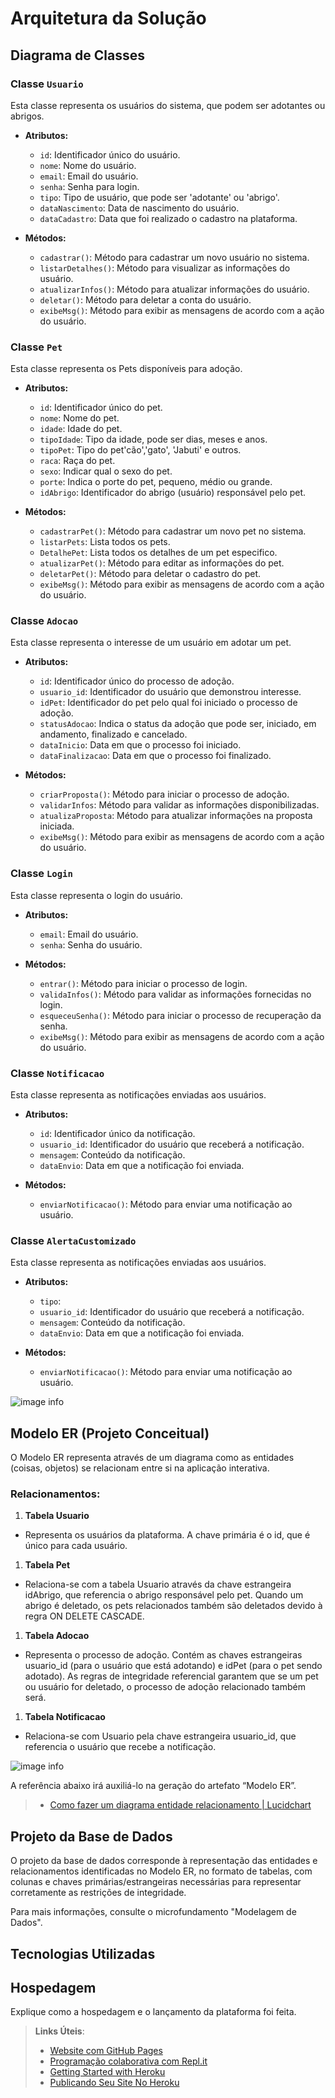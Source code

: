 # Arquitetura da Solução

## Diagrama de Classes

### Classe `Usuario`
Esta classe representa os usuários do sistema, que podem ser adotantes ou abrigos.

- **Atributos:**
  - `id`: Identificador único do usuário.
  - `nome`: Nome do usuário.
  - `email`: Email do usuário.
  - `senha`: Senha para login.
  - `tipo`: Tipo de usuário, que pode ser 'adotante' ou 'abrigo'.
  - `dataNascimento`: Data de nascimento do usuário.
  - `dataCadastro`: Data que foi realizado o cadastro na plataforma.

- **Métodos:**
  - `cadastrar()`: Método para cadastrar um novo usuário no sistema.
  - `listarDetalhes()`: Método para visualizar as informações do usuário.
  - `atualizarInfos()`: Método para atualizar informações do usuário.
  - `deletar()`: Método para deletar a conta do usuário.
  - `exibeMsg()`: Método para exibir as mensagens de acordo com a ação do usuário.

### Classe `Pet`
Esta classe representa os Pets disponíveis para adoção.

- **Atributos:**
  - `id`: Identificador único do pet.
  - `nome`: Nome do pet.
  - `idade`: Idade do pet.
  - `tipoIdade`: Tipo da idade, pode ser dias, meses e anos.
  - `tipoPet`: Tipo do pet'cão','gato', 'Jabuti' e outros.
  - `raca`: Raça do pet.
  - `sexo`: Indicar qual o sexo do pet.
  - `porte`: Indica o porte do pet, pequeno, médio ou grande.
  - `idAbrigo`: Identificador do abrigo (usuário) responsável pelo pet.

- **Métodos:**
  - `cadastrarPet()`: Método para cadastrar um novo pet no sistema.
  - `listarPets`: Lista todos os pets.
  - `DetalhePet`: Lista todos os detalhes de um pet especifico.
  - `atualizarPet()`: Método para editar as informações do pet.
  - `deletarPet()`: Método para deletar o cadastro do pet.
  - `exibeMsg()`: Método para exibir as mensagens de acordo com a ação do usuário.

### Classe `Adocao`
Esta classe representa o interesse de um usuário em adotar um pet.

- **Atributos:**
  - `id`: Identificador único do processo de adoção.
  - `usuario_id`: Identificador do usuário que demonstrou interesse.
  - `idPet`: Identificador do pet pelo qual foi iniciado o processo de adoção.
  - `statusAdocao`: Indica o status da adoção que pode ser, iniciado, em andamento, finalizado e cancelado.
  - `dataInicio`: Data em que o processo foi iniciado.
  - `dataFinalizacao`: Data em que o processo foi finalizado.

- **Métodos:**
  - `criarProposta()`: Método para iniciar o processo de adoção.
  - `validarInfos`: Método para validar as informações disponibilizadas.
  - `atualizaProposta`: Método para atualizar informações na proposta iniciada.
  - `exibeMsg()`: Método para exibir as mensagens de acordo com a ação do usuário.

### Classe `Login`
Esta classe representa o login do usuário.

- **Atributos:**
  - `email`: Email do usuário.
  - `senha`: Senha do usuário.

- **Métodos:**
  - `entrar()`: Método para iniciar o processo de login.
  - `validaInfos()`: Método para validar as informações fornecidas no login.
  - `esqueceuSenha()`: Método para iniciar o processo de recuperação da senha.
  - `exibeMsg()`: Método para exibir as mensagens de acordo com a ação do usuário.


### Classe `Notificacao`
Esta classe representa as notificações enviadas aos usuários.

- **Atributos:**
  - `id`: Identificador único da notificação.
  - `usuario_id`: Identificador do usuário que receberá a notificação.
  - `mensagem`: Conteúdo da notificação.
  - `dataEnvio`: Data em que a notificação foi enviada.

- **Métodos:**
  - `enviarNotificacao()`: Método para enviar uma notificação ao usuário.
 
### Classe `AlertaCustomizado`
Esta classe representa as notificações enviadas aos usuários.

- **Atributos:**
  - `tipo`: 
  - `usuario_id`: Identificador do usuário que receberá a notificação.
  - `mensagem`: Conteúdo da notificação.
  - `dataEnvio`: Data em que a notificação foi enviada.

- **Métodos:**
  - `enviarNotificacao()`: Método para enviar uma notificação ao usuário.


![image info](./img/diagrama_classe.png)

## Modelo ER (Projeto Conceitual)
O Modelo ER representa através de um diagrama como as entidades (coisas, objetos) se relacionam entre si na aplicação interativa.


### Relacionamentos:
1. **Tabela Usuario** 
  - Representa os usuários da plataforma. A chave primária é o id, que é único para cada usuário.
1. **Tabela Pet** 
  - Relaciona-se com a tabela Usuario através da chave estrangeira idAbrigo, que referencia o abrigo responsável pelo pet. Quando um abrigo é deletado, os pets relacionados também são deletados devido à regra ON DELETE CASCADE.
1. **Tabela Adocao** 
  - Representa o processo de adoção. Contém as chaves estrangeiras usuario_id (para o usuário que está adotando) e idPet (para o pet sendo adotado). As regras de integridade referencial garantem que se um pet ou usuário for deletado, o processo de adoção relacionado também será.
1. **Tabela Notificacao** 
  - Relaciona-se com Usuario pela chave estrangeira usuario_id, que referencia o usuário que recebe a notificação.


![image info](./img/ER.png)

A referência abaixo irá auxiliá-lo na geração do artefato “Modelo ER”.

> - [Como fazer um diagrama entidade relacionamento | Lucidchart](https://www.lucidchart.com/pages/pt/como-fazer-um-diagrama-entidade-relacionamento)

## Projeto da Base de Dados

O projeto da base de dados corresponde à representação das entidades e relacionamentos identificadas no Modelo ER, no formato de tabelas, com colunas e chaves primárias/estrangeiras necessárias para representar corretamente as restrições de integridade.
 
Para mais informações, consulte o microfundamento "Modelagem de Dados".

## Tecnologias Utilizadas



## Hospedagem

Explique como a hospedagem e o lançamento da plataforma foi feita.

> **Links Úteis**:
>
> - [Website com GitHub Pages](https://pages.github.com/)
> - [Programação colaborativa com Repl.it](https://repl.it/)
> - [Getting Started with Heroku](https://devcenter.heroku.com/start)
> - [Publicando Seu Site No Heroku](http://pythonclub.com.br/publicando-seu-hello-world-no-heroku.html)
